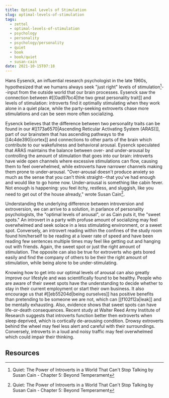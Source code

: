 ```yaml
---
title: Optimal Levels of Stimulation
slug: optimal-levels-of-stimulation
tags:
  - zettel
  - optimal-levels-of-stimulation
  - psychology
  - personality
  - psychology/personality
  - quiet
  - book
  - book/quiet
  - susan-cain
date: 2021-10-15T07:18
---
```



Hans Eysenck, an influential research psychologist in the late 1960s,
hypothesized that we humans always seek "just right" levels of
stimulation[^1]--input from the outside world that our brain processes. Eysenck
saw the connection between #[[0ad97bc4|the two great personality trait]] and
levels of stimulation: introverts find it optimally stimulating when they work
alone in a quiet place, while the party-seeking extroverts chase more
stimulations and can be seen more often socializing.

Eysenck believes that the difference between two personality traits can be found
in our #[[173a6570|Ascending Reticular Activating System (ARAS)]], part of our
brainstem that has ascending pathways to the [[4c4de390|cortex]] and connections
to other parts of the brain which contribute to our wakefulness and behavioral
arousal. Eysenck speculated that ARAS maintains the balance between over- and
under-arousal by controlling the amount of stimulation that goes into our brain:
introverts have wide open channels where excessive stimulations can flow,
causing them to feel overwhelmed, while extroverts have narrower channels making
them prone to under-arousal. "Over-arousal doesn't produce anxiety so much as
the sense that you can't think straight--that you've had enough and would like
to go home now. Under-arousal is something like cabin fever. Not enough is
happening: you feel itchy, restless, and sluggish, like you need to get out of
the house already," wrote Susan Cain[^1].

Understanding the underlying difference between introversion and extroversion,
we can arrive to a solution, in parlance of personality psychologists, the
"optimal levels of arousal", or as Cain puts it, the "sweet spots." An introvert
in a party with profuse amount of socializing may feel overwhelmed and seek
solace in a less stimulating environment, or a sweet spot. Conversely, an
introvert reading within the confines of the study room found him/herself to be
reading at a lower rate of speed and have been reading few sentences multiple
times may feel like getting out and hanging out with friends. Again, the sweet
spot or just the right amount of stimulation. The opposite can also be true for
extroverts who gets bored easily and find the company of others to be their the
right amount of stimulation, while being alone to be under-stimulating.

Knowing how to get into our optimal levels of arousal can also greatly improve
our lifestyle and was scientifically found to be healthy. People who are aware
of their sweet spots have the understanding to decide whether to stay in their
current employment or start their own business. It also encourage us that
#[[eb55204d|being ourselves]] has positive benefits than pretending to be
someone we are not, which can [[f102f12a|leak]] and be mentally exhausting.
Also, evidence shows that sweet spots can have life-or-death consequences.
Recent study at Walter Reed Army Institute of Research suggests that introverts
function better then extroverts when sleep deprived, which is cortically
de-arousing condition. Drowsy extroverts behind the wheel may feel less alert
and careful with their surroundings. Conversely, introverts in a loud and noisy
traffic may feel overwhelmed which could impair their thinking.

## Resources

[^1]: Quiet: The Power of Introverts in a World That Can't Stop Talking by Susan Cain - Chapter 5: Beyond Temperament

